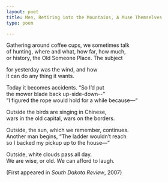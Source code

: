 ```yaml
---
layout: poet
title: Men, Retiring into the Mountains, A Muse Themselves
type: poem

---
```



<p>Gathering around coffee cups, we  sometimes talk<br />
of hunting, where and what, how  far, how much,<br />
or history, the Old Someone Place.  The subject</p>
<p>for yesterday was the wind, and  how<br />
it can do any thing it wants. </p>
<p>Today it becomes accidents. &ldquo;So  I&rsquo;d put<br />
the mower blade back  up-side-down--&rdquo;&nbsp;&nbsp;&nbsp;&nbsp;&nbsp;&nbsp;&nbsp;&nbsp; <br />
&ldquo;I figured the rope would hold for  a while because&mdash;&ldquo; </p>
<p>Outside the birds are singing in  Chinese,<br />
wars in the old capital, wars on  the borders.</p>
<p>Outside, the sun, which we  remember, continues.<br />
Another man begins, &ldquo;The ladder  wouldn&rsquo;t reach<br />
so I backed my pickup up to the  house&mdash;&ldquo;</p>
<p>Outside, white clouds pass all  day.<br />
We are wise, or old. We can afford  to laugh.</p>
<p>(First appeared in <em>South Dakota Review</em>, 2007)</p>